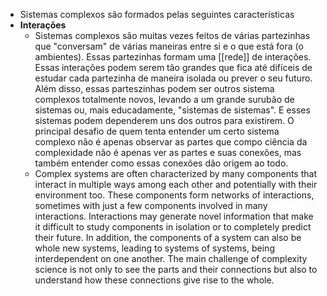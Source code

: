 - Sistemas complexos são formados pelas seguintes características
- **Interações**
	- Sistemas complexos são muitas vezes feitos de várias partezinhas que "conversam" de várias maneiras entre si e o que está fora (o ambientes). Essas partezinhas formam uma [[rede]] de interações. Essas interações podem serem tão grandes que fica até difíceis de estudar cada partezinha de maneira isolada ou prever o seu futuro. Além disso, essas parteszinhas podem ser outros sistema complexos totalmente novos, levando a um grande surubão de sistemas ou, mais educadamente, "sistemas de sistemas".  E esses sistemas podem dependerem uns dos outros para existirem. O principal desafio de quem tenta entender um certo sistema complexo não é apenas observar as partes que compo ciência da complexidade não é apenas ver as partes e suas conexões, mas também entender como essas conexões dão origem ao todo.
	- Complex systems are often characterized by many components that interact in multiple ways among each other and potentially with their environment too. These components form networks of interactions, sometimes with just a few components involved in many interactions. Interactions may generate novel information that make it difficult to study components in isolation or to completely predict their future. In addition, the components of a system can also be whole new systems, leading to systems of systems, being interdependent on one another. The main challenge of complexity science is not only to see the parts and their connections but also to understand how these connections give rise to the whole.
